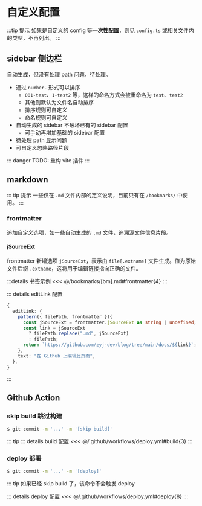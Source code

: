 # 自定义配置

:::tip 提示
如果是自定义的 config 等**一次性配置**，则见 `config.ts` 或相关文件内的类型，不再列出。
:::

## sidebar 侧边栏

自动生成，但没有处理 path 问题，待处理。

- 通过 `number-` 形式可以排序
  - `001-test`、`1-test2` 等，这样的命名方式会被重命名为 `test`、`test2`
  - 其他则默认为文件名自动排序
  - 排序规则可自定义
  - 命名规则可自定义
- 自动生成的 sidebar 不破坏已有的 sidebar 配置
  - 可手动再增加基础的 sidebar 配置
- 待处理 path 显示问题
- 可自定义忽略路径片段

::: danger
TODO: 重构 vite 插件
:::

## markdown

::: tip 提示
一些仅在 `.md` 文件内部的定义说明，目前只有在 `/bookmarks/` 中使用。
:::

### frontmatter

追加自定义选项，如一些自动生成的 `.md` 文件，追溯源文件信息片段。

#### jSourceExt

frontmatter 新增选项 `jSourceExt`，表示由 `file[.extname]` 文件生成。值为原始文件后缀 `.extname`，这将用于编辑链接指向正确的文件。

:::details 书签示例
<<< @/bookmarks/[bm].md#frontmatter{4}
:::

::: details editLink 配置

```ts
{
  editLink: {
    pattern({ filePath, frontmatter }){
      const jSourceExt = frontmatter.jSourceExt as string | undefined; // [!code focus]
      const link = jSourceExt
        ? filePath.replace(".md", jSourceExt)
        : filePath;
      return `https://github.com/zyj-dev/blog/tree/main/docs/${link}`;
    },
    text: "在 Github 上编辑此页面",
  },
}
```

:::

## Github Action

### skip build 跳过构建

```sh
$ git commit -m '...' -m '[skip build]'
```

::: tip
::: details build 配置
<<< @/.github/workflows/deploy.yml#build{3}
:::

### deploy 部署

```sh
$ git commit -m '...' -m '[deploy]'
```

::: tip
如果已经 skip build 了，该命令不会触发 deploy

::: details deploy 配置
<<< @/.github/workflows/deploy.yml#deploy{8}
:::
